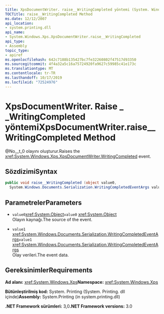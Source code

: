 ```yaml
---
title: XpsDocumentWriter. raise__WritingCompleted yöntemi (System. Windows. XPS)
TOCTitle: raise__WritingCompleted Method
ms.date: 12/12/2007
api_location:
- system.printing.dll
api_name:
- System.Windows.Xps.XpsDocumentWriter.raise__WritingCompleted
api_type:
- Assembly
topic_type:
- apiref
ms.openlocfilehash: 642c7188b135427bc7fe32260802f47517d93350
ms.sourcegitcommit: 4f4a32a5c16a75724920fa9627c59985c41e173c
ms.translationtype: MT
ms.contentlocale: tr-TR
ms.lasthandoff: 10/17/2019
ms.locfileid: "72524976"
---
```

# <a name="xpsdocumentwriterraise__writingcompleted-method"></a><span data-ttu-id="8f539-102">XpsDocumentWriter. Raise \_ \_WritingCompleted yöntemi</span><span class="sxs-lookup"><span data-stu-id="8f539-102">XpsDocumentWriter.raise\_\_WritingCompleted Method</span></span>

<span data-ttu-id="8f539-103">@No__t_0 olayını oluşturur.</span><span class="sxs-lookup"><span data-stu-id="8f539-103">Raises the <xref:System.Windows.Xps.XpsDocumentWriter.WritingCompleted> event.</span></span>

## <a name="syntax"></a><span data-ttu-id="8f539-104">Sözdizimi</span><span class="sxs-lookup"><span data-stu-id="8f539-104">Syntax</span></span>

```csharp
public void raise__WritingCompleted (object value0, 
  System.Windows.Documents.Serialization.WritingCompletedEventArgs value1);
```

## <a name="parameters"></a><span data-ttu-id="8f539-105">Parametreler</span><span class="sxs-lookup"><span data-stu-id="8f539-105">Parameters</span></span>

- <span data-ttu-id="8f539-106">`value0`<xref:System.Object></span><span class="sxs-lookup"><span data-stu-id="8f539-106">`value0` <xref:System.Object></span></span>  
  <span data-ttu-id="8f539-107">Olayın kaynağı.</span><span class="sxs-lookup"><span data-stu-id="8f539-107">The source of the event.</span></span>

- <span data-ttu-id="8f539-108">`value1`  <xref:System.Windows.Documents.Serialization.WritingCompletedEventArgs></span><span class="sxs-lookup"><span data-stu-id="8f539-108">`value1`  <xref:System.Windows.Documents.Serialization.WritingCompletedEventArgs></span></span>  
  <span data-ttu-id="8f539-109">Olay verileri.</span><span class="sxs-lookup"><span data-stu-id="8f539-109">The event data.</span></span>

## <a name="requirements"></a><span data-ttu-id="8f539-110">Gereksinimler</span><span class="sxs-lookup"><span data-stu-id="8f539-110">Requirements</span></span>

<span data-ttu-id="8f539-111">**Ad alanı:** <xref:System.Windows.Xps></span><span class="sxs-lookup"><span data-stu-id="8f539-111">**Namespace:** <xref:System.Windows.Xps></span></span>

<span data-ttu-id="8f539-112">**Bütünleştirilmiş kod:** System. Printing (System. Printing. dll içinde)</span><span class="sxs-lookup"><span data-stu-id="8f539-112">**Assembly:** System.Printing (in system.printing.dll)</span></span>

<span data-ttu-id="8f539-113">**.NET Framework sürümleri:** 3,0</span><span class="sxs-lookup"><span data-stu-id="8f539-113">**.NET Framework versions:** 3.0</span></span>
